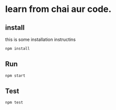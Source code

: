 # learn from chai aur code.

## install

this is some installation instructins

```bash 
npm install
```

## Run 

```bash
npm start
```

## Test 

```bash
npm test
```